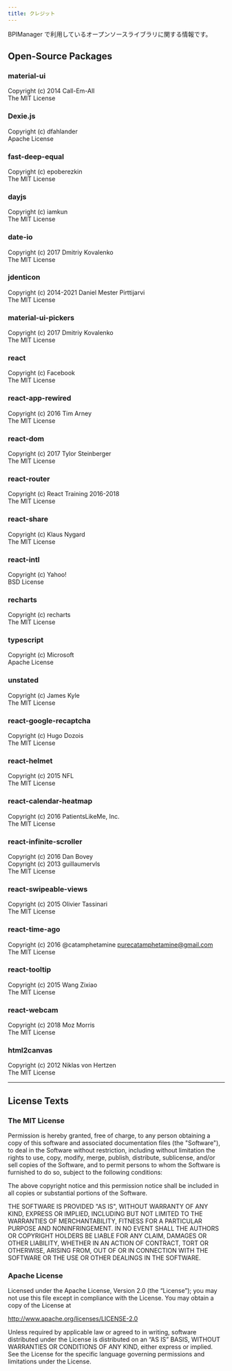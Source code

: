```yaml
---
title: クレジット
---
```


BPIManager で利用しているオープンソースライブラリに関する情報です。

## Open-Source Packages

### material-ui

Copyright (c) 2014 Call-Em-All  
The MIT License

### Dexie.js

Copyright (c) dfahlander  
Apache License

### fast-deep-equal

Copyright (c) epoberezkin  
The MIT License

### dayjs 

Copyright (c) iamkun  
The MIT License

### date-io 

Copyright (c) 2017 Dmitriy Kovalenko  
The MIT License

### jdenticon 

Copyright (c) 2014-2021 Daniel Mester Pirttijarvi  
The MIT License

### material-ui-pickers

Copyright (c) 2017 Dmitriy Kovalenko  
The MIT License

### react 

Copyright (c) Facebook  
The MIT License

### react-app-rewired

Copyright (c) 2016 Tim Arney  
The MIT License

### react-dom

Copyright (c) 2017 Tylor Steinberger  
The MIT License

### react-router

Copyright (c) React Training 2016-2018  
The MIT License

### react-share

Copyright (c) Klaus Nygard  
The MIT License

### react-intl

Copyright (c) Yahoo!  
BSD License

### recharts 

Copyright (c) recharts  
The MIT License

### typescript 

Copyright (c) Microsoft  
Apache License

### unstated 

Copyright (c) James Kyle  
The MIT License

### react-google-recaptcha

Copyright (c) Hugo Dozois  
The MIT License

### react-helmet

Copyright (c) 2015 NFL  
The MIT License

### react-calendar-heatmap

Copyright (c) 2016 PatientsLikeMe, Inc.  
The MIT License

### react-infinite-scroller

Copyright (c) 2016 Dan Bovey  
Copyright (c) 2013 guillaumervls  
The MIT License

### react-swipeable-views

Copyright (c) 2015 Olivier Tassinari  
The MIT License

### react-time-ago

Copyright (c) 2016 @catamphetamine <purecatamphetamine@gmail.com>  
The MIT License

### react-tooltip

Copyright (c) 2015 Wang Zixiao  
The MIT License

### react-webcam

Copyright (c) 2018 Moz Morris  
The MIT License

### html2canvas

Copyright (c) 2012 Niklas von Hertzen  
The MIT License

------

## License Texts

### The MIT License

Permission is hereby granted, free of charge, to any person obtaining a copy of this software and associated documentation files (the "Software"), to deal in the Software without restriction, including without limitation the rights to use, copy, modify, merge, publish, distribute, sublicense, and/or sell copies of the Software, and to permit persons to whom the Software is furnished to do so, subject to the following conditions:

The above copyright notice and this permission notice shall be included in all copies or substantial portions of the Software.

THE SOFTWARE IS PROVIDED "AS IS", WITHOUT WARRANTY OF ANY KIND, EXPRESS OR IMPLIED, INCLUDING BUT NOT LIMITED TO THE WARRANTIES OF MERCHANTABILITY, FITNESS FOR A PARTICULAR PURPOSE AND NONINFRINGEMENT. IN NO EVENT SHALL THE AUTHORS OR COPYRIGHT HOLDERS BE LIABLE FOR ANY CLAIM, DAMAGES OR OTHER LIABILITY, WHETHER IN AN ACTION OF CONTRACT, TORT OR OTHERWISE, ARISING FROM, OUT OF OR IN CONNECTION WITH THE SOFTWARE OR THE USE OR OTHER DEALINGS IN THE SOFTWARE.

### Apache License

Licensed under the Apache License, Version 2.0 (the “License”);
you may not use this file except in compliance with the License.
You may obtain a copy of the License at

http://www.apache.org/licenses/LICENSE-2.0

Unless required by applicable law or agreed to in writing, software
distributed under the License is distributed on an “AS IS” BASIS,
WITHOUT WARRANTIES OR CONDITIONS OF ANY KIND, either express or implied.
See the License for the specific language governing permissions and
limitations under the License.
